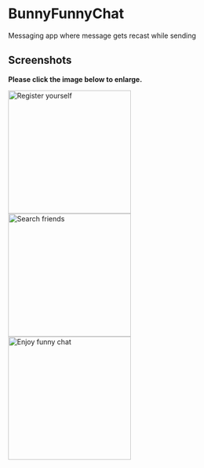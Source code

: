 # BunnyFunnyChat


Messaging app where message gets recast while sending


## Screenshots

**Please click the image below to enlarge.**


<a href="https://user-images.githubusercontent.com/49603163/89434587-579e1980-d761-11ea-8e2f-90860d71c36a.png">
  <img src="https://user-images.githubusercontent.com/49603163/89434587-579e1980-d761-11ea-8e2f-90860d71c36a.png" 
  title="Register yourself" width="250" align="left"/></a>
  
  <a href="https://user-images.githubusercontent.com/49603163/89434700-7c928c80-d761-11ea-859e-133764327936.png">
  <img src="https://user-images.githubusercontent.com/49603163/89434700-7c928c80-d761-11ea-859e-133764327936.png" 
  title="Search friends" width="250" align="left"/></a>
  
  <a href="https://user-images.githubusercontent.com/49603163/89434791-9a5ff180-d761-11ea-959b-91ff63bd548f.png">
  <img src="https://user-images.githubusercontent.com/49603163/89434791-9a5ff180-d761-11ea-959b-91ff63bd548f.png" 
  title="Enjoy funny chat" width="250" align="left"/></a>
